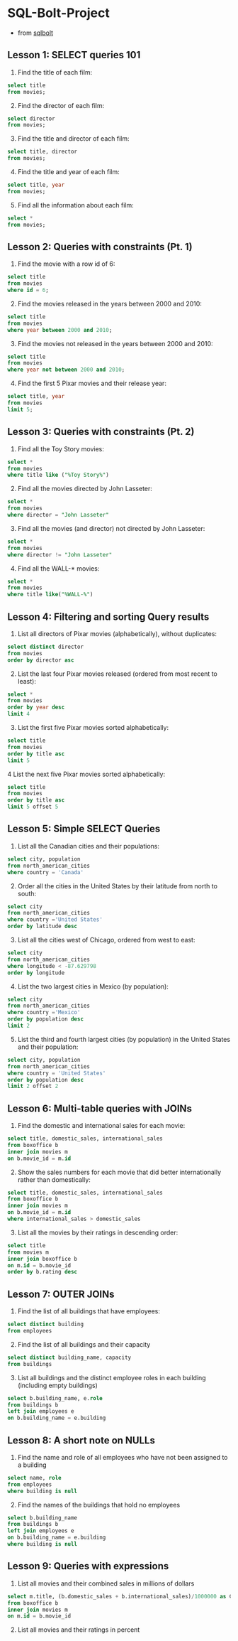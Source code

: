 # SQL-Bolt-Project
- from [sqlbolt](https://sqlbolt.com/)

## Lesson 1: SELECT queries 101
1. Find the title of each film:
```sql
select title
from movies;
```
2. Find the director of each film:
```sql
select director
from movies;
```
3. Find the title and director of each film:
```sql
select title, director
from movies;
```
4. Find the title and year of each film:
```sql
select title, year
from movies;
```
5. Find all the information about each film:
```sql
select *
from movies;
```

## Lesson 2: Queries with constraints (Pt. 1)
1. Find the movie with a row id of 6:
```sql
select title
from movies
where id = 6;
```
2. Find the movies released in the years between 2000 and 2010:
```sql
select title
from movies
where year between 2000 and 2010;
```
3. Find the movies not released in the years between 2000 and 2010:
```sql
select title
from movies
where year not between 2000 and 2010;
```
4. Find the first 5 Pixar movies and their release year:
```sql
select title, year 
from movies
limit 5;
```

## Lesson 3: Queries with constraints (Pt. 2)
1. Find all the Toy Story movies:
```sql
select *
from movies
where title like ("%Toy Story%")
```
2. Find all the movies directed by John Lasseter:
```sql
select *
from movies
where director = "John Lasseter"
```
3. Find all the movies (and director) not directed by John Lasseter:
```sql
select *
from movies
where director != "John Lasseter"
```
4. Find all the WALL-* movies:
```sql
select *
from movies
where title like("%WALL-%")
```
## Lesson 4: Filtering and sorting Query results
1. List all directors of Pixar movies (alphabetically), without duplicates:
```sql
select distinct director
from movies
order by director asc
```
2. List the last four Pixar movies released (ordered from most recent to least):
```sql
select *
from movies
order by year desc
limit 4
```
3. List the first five Pixar movies sorted alphabetically:
```sql
select title 
from movies
order by title asc
limit 5 
```
4 List the next five Pixar movies sorted alphabetically:
```sql
select title 
from movies
order by title asc
limit 5 offset 5
```
## Lesson 5: Simple SELECT Queries
1. List all the Canadian cities and their populations:
```sql
select city, population
from north_american_cities 
where country = 'Canada'
```
2. Order all the cities in the United States by their latitude from north to south:
```sql
select city
from north_american_cities
where country ='United States'
order by latitude desc
```
3. List all the cities west of Chicago, ordered from west to east:
```sql
select city
from north_american_cities
where longitude < -87.629798
order by longitude
```
4. List the two largest cities in Mexico (by population):
```sql
select city
from north_american_cities
where country ='Mexico'
order by population desc
limit 2
```
5. List the third and fourth largest cities (by population) in the United States and their population:
```sql
select city, population
from north_american_cities
where country = 'United States'
order by population desc
limit 2 offset 2
```
## Lesson 6: Multi-table queries with JOINs
1. Find the domestic and international sales for each movie:
```sql
select title, domestic_sales, international_sales
from boxoffice b
inner join movies m
on b.movie_id = m.id
```
2. Show the sales numbers for each movie that did better internationally rather than domestically:
```sql
select title, domestic_sales, international_sales
from boxoffice b
inner join movies m
on b.movie_id = m.id
where international_sales > domestic_sales
```
3. List all the movies by their ratings in descending order:
```sql
select title
from movies m
inner join boxoffice b
on m.id = b.movie_id
order by b.rating desc
```
## Lesson 7: OUTER JOINs
1. Find the list of all buildings that have employees:
```sql
select distinct building
from employees
```
2. Find the list of all buildings and their capacity
```sql
select distinct building_name, capacity 
from buildings
```
3. List all buildings and the distinct employee roles in each building (including empty buildings)
```sql 
select b.building_name, e.role
from buildings b
left join employees e
on b.building_name = e.building
```
## Lesson 8: A short note on NULLs
1. Find the name and role of all employees who have not been assigned to a building
```sql
select name, role
from employees
where building is null
```
2. Find the names of the buildings that hold no employees
```sql
select b.building_name
from buildings b
left join employees e
on b.building_name = e.building
where building is null
```
## Lesson 9: Queries with expressions
1. List all movies and their combined sales in millions of dollars
```sql
select m.title, (b.domestic_sales + b.international_sales)/1000000 as Combined_Sales
from boxoffice b
inner join movies m
on m.id = b.movie_id
```
2. List all movies and their ratings in percent
```sql








